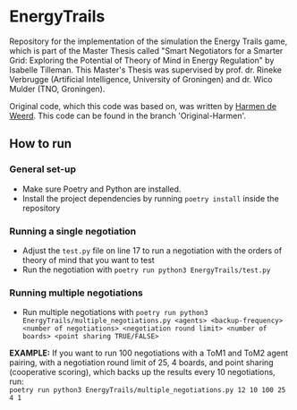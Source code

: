 # EnergyTrails
Repository for the implementation of the simulation the Energy Trails game, which is part of the Master Thesis called "Smart Negotiators for a Smarter Grid: Exploring the Potential of Theory of Mind in Energy Regulation" by Isabelle Tilleman. This Master's Thesis was supervised by prof. dr. Rineke Verbrugge (Artificial Intelligence, University of Groningen)
    and
    dr. Wico Mulder (TNO, Groningen). 

Original code, which this code was based on, was written by [Harmen de Weerd](https://www.harmendeweerd.nl/). This code can be found in the branch 'Original-Harmen'. 

## How to run

### General set-up 
- Make sure Poetry and Python are installed. 
- Install the project dependencies by running ```poetry install``` inside the repository

### Running a single negotiation
- Adjust the ```test.py``` file on line 17 to run a negotiation with the orders of theory of mind that you want to test
- Run the negotiation with ```poetry run python3 EnergyTrails/test.py```

### Running multiple negotiations 
- Run multiple negotiations with ```poetry run python3 EnergyTrails/multiple_negotiations.py <agents> <backup-frequency> <number of negotiations> <negotiation round limit> <number of boards> <point sharing TRUE/FALSE>``` 

**EXAMPLE:**
If you want to run 100 negotiations with a ToM1 and ToM2 agent pairing, with a negotiation round limit of 25, 4 boards, and point sharing (cooperative scoring), which backs up the results every 10 negotiations, run:  
```poetry run python3 EnergyTrails/multiple_negotiations.py 12 10 100 25 4 1```

